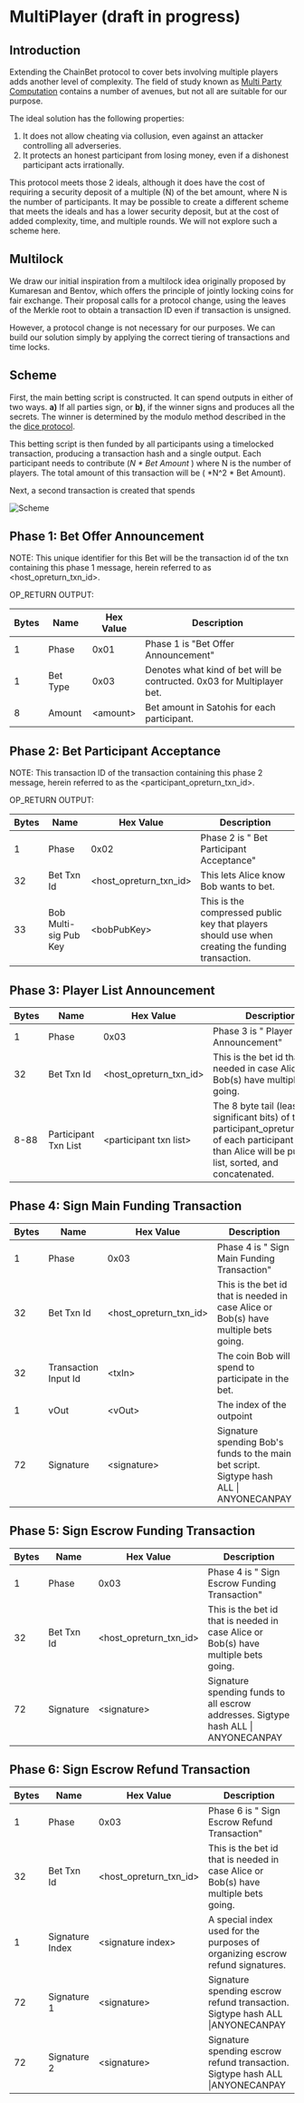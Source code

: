 # MultiPlayer (draft in progress)

## Introduction

Extending the ChainBet protocol to cover bets involving multiple players adds another level of complexity.  The field of study known as [Multi Party Computation](https://en.wikipedia.org/wiki/Secure_multi-party_computation) contains a number of avenues, but not all are suitable for our purpose.

The ideal solution has the following properties:

1. It does not allow cheating via collusion, even against an attacker controlling all adverseries.  
2. It protects an honest participant from losing money, even if a dishonest participant acts irrationally.

This protocol meets those 2 ideals, although it does have the cost of requiring a security deposit of a multiple (N) of the bet amount, where N is the number of participants.  It may be possible to create a different scheme that meets the ideals and has a lower security deposit, but at the cost of added complexity, time, and multiple rounds.  We will not explore such a scheme here.

## Multilock 

We draw our initial inspiration from a multilock idea originally proposed by Kumaresan and Bentov, which offers the principle of  jointly locking coins for fair exchange.  Their proposal calls for a protocol change, using the leaves of the Merkle root to obtain a transaction ID even if transaction is unsigned.  

However, a protocol change is not necessary for our purposes.  We can build our solution simply by applying the correct tiering of transactions and time locks.

## Scheme

First, the main betting script is constructed.  It can spend outputs in either of two ways.  **a)** If all parties sign, or **b)**, if the winner signs and produces all the secrets.  The winner is determined by the modulo method described in the the [dice protocol](https://github.com/fyookball/ChainBet/edit/master/DICE_ROLL.md).  

This betting script is then funded by all participants using a timelocked transaction, producing a transaction hash and a single output.  Each participant needs to contribute (*N \* Bet Amount* ) where N is the number of players.  The total amount of this transaction will be ( *N^2 \* Bet Amount). 

Next, a second transaction is created that spends 

 
![Scheme](https://raw.githubusercontent.com/fyookball/ChainBet/master/images/multilock-small.png)





## Phase 1: Bet Offer Announcement


NOTE: This unique identifier for this Bet will be the transaction id of the txn containing this phase 1 message, herein referred to as <host_opreturn_txn_id>.

OP_RETURN OUTPUT:

| Bytes       | Name         | Hex Value | Description  |
| ------------- |-------------| -----|-----------------|
| 1      | Phase | 0x01  | Phase 1 is "Bet Offer Announcement" |
| 1     | Bet Type | 0x03 | Denotes what kind of bet will be contructed. 0x03 for Multiplayer bet. |
| 8     | Amount   | \<amount> | Bet amount in Satohis for each participant. |  



## Phase 2: Bet Participant Acceptance
 
NOTE: This transaction ID of the transaction containing this phase 2 message, herein referred to as the <participant_opreturn_txn_id>.

OP_RETURN OUTPUT:

| Bytes       | Name         | Hex Value | Description  |
| ------------- |-------------| -----|-----------------| 
| 1      | Phase | 0x02  | Phase 2 is " Bet Participant Acceptance" |
| 32    | Bet Txn Id |\<host_opreturn_txn_id> | This lets Alice know Bob wants to bet. |
|33    | Bob Multi-sig Pub Key  | \<bobPubKey>| This is the compressed public key that players should use when creating the funding transaction. |

## Phase 3: Player List Announcement


| Bytes       | Name         | Hex Value | Description  |
| ------------- |-------------| -----|-----------------| 
| 1      | Phase | 0x03  | Phase 3 is " Player List Announcement" |
| 32    | Bet Txn Id |\<host_opreturn_txn_id> |This is the bet id that is needed in case Alice or Bob(s) have multiple bets going.| 
| 8-88 | Participant Txn List  | \<participant txn list>| The 8 byte tail (least significant bits) of the participant_opreturn_txn_id of each participant other than Alice will be put into a list, sorted, and concatenated. |


## Phase 4: Sign Main Funding Transaction

| Bytes       | Name         | Hex Value | Description  |
| ------------- |-------------| -----|-----------------| 
| 1      | Phase | 0x03  | Phase 4 is " Sign Main Funding Transaction" |
| 32    | Bet Txn Id |\<host_opreturn_txn_id> |This is the bet id that is needed in case Alice or Bob(s) have multiple bets going.| 
| 32 | Transaction Input Id  | \<txIn>| The coin Bob will spend to participate in the bet. |
| 1  | vOut | \<vOut> | The index of the outpoint |
| 72 | Signature | \<signature> | Signature spending Bob's funds to the main bet script. Sigtype hash ALL \| ANYONECANPAY |


## Phase 5: Sign Escrow Funding Transaction

| Bytes       | Name         | Hex Value | Description  |
| ------------- |-------------| -----|-----------------| 
| 1      | Phase | 0x03  | Phase 4 is " Sign Escrow Funding Transaction" |
| 32    | Bet Txn Id |\<host_opreturn_txn_id> |This is the bet id that is needed in case Alice or Bob(s) have multiple bets going.|  
| 72 | Signature | \<signature> | Signature spending funds to all escrow addresses. Sigtype hash ALL \| ANYONECANPAY  |



## Phase 6: Sign Escrow Refund Transaction


| Bytes       | Name         | Hex Value | Description  |
| ------------- |-------------| -----|-----------------| 
| 1      | Phase | 0x03  | Phase 6 is " Sign Escrow Refund Transaction" |
| 32    | Bet Txn Id |\<host_opreturn_txn_id> |This is the bet id that is needed in case Alice or Bob(s) have multiple bets going.| 
| 1     | Signature Index | \<signature index> | A special index used for the purposes of organizing escrow refund signatures.
| 72 | Signature 1 | \<signature> | Signature spending escrow refund transaction. Sigtype hash ALL \|ANYONECANPAY  |
| 72 | Signature 2 | \<signature> | Signature spending escrow refund transaction. Sigtype hash ALL \|ANYONECANPAY  |

 

